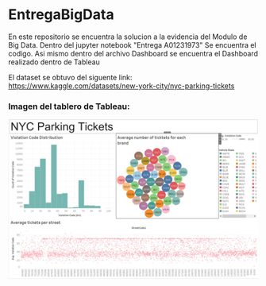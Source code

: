 # EntregaBigData

En este repositorio se encuentra la solucion a la evidencia del Modulo de Big Data.
Dentro del jupyter notebook "Entrega A01231973" Se encuentra el codigo. Asi mismo dentro del archivo Dashboard se encuentra el Dashboard realizado dentro de Tableau

El dataset se obtuvo del siguente link: https://www.kaggle.com/datasets/new-york-city/nyc-parking-tickets

### Imagen del tablero de Tableau:
![](Tableau.jpg)
